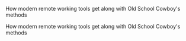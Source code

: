 <p class="rectangle38content">
            How modern remote working tools get along with Old School Cowboy's methods
        </p>
<p class="rectangle38content">
            How modern remote working tools get along with Old School Cowboy's methods
        </p>

